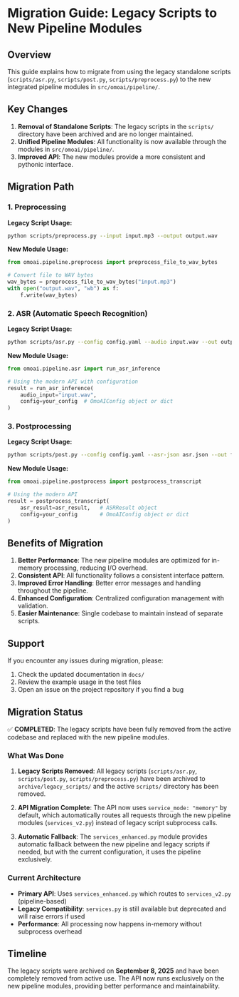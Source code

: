 # Migration Guide: Legacy Scripts to New Pipeline Modules

## Overview

This guide explains how to migrate from using the legacy standalone scripts (`scripts/asr.py`, `scripts/post.py`, `scripts/preprocess.py`) to the new integrated pipeline modules in `src/omoai/pipeline/`.

## Key Changes

1. **Removal of Standalone Scripts**: The legacy scripts in the `scripts/` directory have been archived and are no longer maintained.
2. **Unified Pipeline Modules**: All functionality is now available through the modules in `src/omoai/pipeline/`.
3. **Improved API**: The new modules provide a more consistent and pythonic interface.

## Migration Path

### 1. Preprocessing

**Legacy Script Usage:**
```bash
python scripts/preprocess.py --input input.mp3 --output output.wav
```

**New Module Usage:**
```python
from omoai.pipeline.preprocess import preprocess_file_to_wav_bytes

# Convert file to WAV bytes
wav_bytes = preprocess_file_to_wav_bytes("input.mp3")
with open("output.wav", "wb") as f:
    f.write(wav_bytes)
```

### 2. ASR (Automatic Speech Recognition)

**Legacy Script Usage:**
```bash
python scripts/asr.py --config config.yaml --audio input.wav --out output.json
```

**New Module Usage:**
```python
from omoai.pipeline.asr import run_asr_inference

# Using the modern API with configuration
result = run_asr_inference(
    audio_input="input.wav",
    config=your_config  # OmoAIConfig object or dict
)
```

### 3. Postprocessing

**Legacy Script Usage:**
```bash
python scripts/post.py --config config.yaml --asr-json asr.json --out final.json
```

**New Module Usage:**
```python
from omoai.pipeline.postprocess import postprocess_transcript

# Using the modern API
result = postprocess_transcript(
    asr_result=asr_result,   # ASRResult object
    config=your_config       # OmoAIConfig object or dict
)
```

## Benefits of Migration

1. **Better Performance**: The new pipeline modules are optimized for in-memory processing, reducing I/O overhead.
2. **Consistent API**: All functionality follows a consistent interface pattern.
3. **Improved Error Handling**: Better error messages and handling throughout the pipeline.
4. **Enhanced Configuration**: Centralized configuration management with validation.
5. **Easier Maintenance**: Single codebase to maintain instead of separate scripts.

## Support

If you encounter any issues during migration, please:
1. Check the updated documentation in `docs/`
2. Review the example usage in the test files
3. Open an issue on the project repository if you find a bug

## Migration Status

✅ **COMPLETED**: The legacy scripts have been fully removed from the active codebase and replaced with the new pipeline modules.

### What Was Done

1. **Legacy Scripts Removed**: All legacy scripts (`scripts/asr.py`, `scripts/post.py`, `scripts/preprocess.py`) have been archived to `archive/legacy_scripts/` and the active `scripts/` directory has been removed.

2. **API Migration Complete**: The API now uses `service_mode: "memory"` by default, which automatically routes all requests through the new pipeline modules (`services_v2.py`) instead of legacy script subprocess calls.

3. **Automatic Fallback**: The `services_enhanced.py` module provides automatic fallback between the new pipeline and legacy scripts if needed, but with the current configuration, it uses the pipeline exclusively.

### Current Architecture

- **Primary API**: Uses `services_enhanced.py` which routes to `services_v2.py` (pipeline-based)
- **Legacy Compatibility**: `services.py` is still available but deprecated and will raise errors if used
- **Performance**: All processing now happens in-memory without subprocess overhead

## Timeline

The legacy scripts were archived on **September 8, 2025** and have been completely removed from active use. The API now runs exclusively on the new pipeline modules, providing better performance and maintainability.